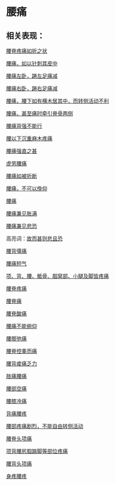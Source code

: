 # 腰痛

## 相关表现：

[腰脊疼痛如折之状](https://zuoye.gmzyh.com/search?key=腰脊疼痛如折之状)
[腰痛，如以针刺其皮中](https://zuoye.gmzyh.com/search?key=腰痛，如以针刺其皮中)
[腰痛左卧，踡左足痛减](https://zuoye.gmzyh.com/search?key=腰痛左卧，踡左足痛减)
[腰痛右卧，踡右足痛减	](https://zuoye.gmzyh.com/search?key=腰痛右卧，踡右足痛减	)
[腰痛，腰下如有横木居其中，而转侧活动不利](https://zuoye.gmzyh.com/search?key=腰痛，腰下如有横木居其中，而转侧活动不利)
[腰痛，甚至痛时牵引脊骨两侧](https://zuoye.gmzyh.com/search?key=腰痛，甚至痛时牵引脊骨两侧)
[腰痛背强不能行](https://zuoye.gmzyh.com/search?key=腰痛背强不能行)
[腰以下沉重麻木疼痛](https://zuoye.gmzyh.com/search?key=腰以下沉重麻木疼痛)
[腰痛强直之甚](https://zuoye.gmzyh.com/search?key=腰痛强直之甚)
[虚劳腰痛](https://zuoye.gmzyh.com/search?key=虚劳腰痛)
[腰痛如被折断](https://zuoye.gmzyh.com/search?key=腰痛如被折断)
[腰痛，不可以俛仰](https://zuoye.gmzyh.com/search?key=腰痛，不可以俛仰)
[腰痛](https://zuoye.gmzyh.com/search?key=腰痛)
[腰痛兼见胀满](https://zuoye.gmzyh.com/search?key=腰痛兼见胀满)
[腰痛兼见悲恐](https://zuoye.gmzyh.com/search?key=腰痛兼见悲恐)
高亮词：[故而甚则悲且恐](https://zuoye.gmzyh.com/search?key=故而甚则悲且恐)  
[腰背彊痛](https://zuoye.gmzyh.com/search?key=腰背彊痛)
[腰痛短气](https://zuoye.gmzyh.com/search?key=腰痛短气)
[项、背、腰、骶骨、腘窝部、小腿及脚皆疼痛](https://zuoye.gmzyh.com/search?key=项、背、腰、骶骨、腘窝部、小腿及脚皆疼痛)
[腰脊疼痛](https://zuoye.gmzyh.com/search?key=腰脊疼痛)
[腰脊痛](https://zuoye.gmzyh.com/search?key=腰脊痛)
[腰脊酸痛](https://zuoye.gmzyh.com/search?key=腰脊酸痛)
[腰痛不能俯仰](https://zuoye.gmzyh.com/search?key=腰痛不能俯仰)
[腰髋弛痛](https://zuoye.gmzyh.com/search?key=腰髋弛痛)
[腰脊控睾而痛](https://zuoye.gmzyh.com/search?key=腰脊控睾而痛)
[腰背痠痛乏力](https://zuoye.gmzyh.com/search?key=腰背痠痛乏力)
[肢痛腰痛](https://zuoye.gmzyh.com/search?key=肢痛腰痛)
[腰部空痛](https://zuoye.gmzyh.com/search?key=腰部空痛)
[腰膝冷痛](https://zuoye.gmzyh.com/search?key=腰膝冷痛)
[背痛腰疼](https://zuoye.gmzyh.com/search?key=背痛腰疼)
[腰部疼痛剧烈，不能自由转侧活动](https://zuoye.gmzyh.com/search?key=腰部疼痛剧烈，不能自由转侧活动)
[腰脊头项痛](https://zuoye.gmzyh.com/search?key=腰脊头项痛)
[项背腰尻腘踹脚等部位疼痛](https://zuoye.gmzyh.com/search?key=项背腰尻腘踹脚等部位疼痛)
[腰背头项痛](https://zuoye.gmzyh.com/search?key=腰背头项痛)
[身疼腰疼](https://zuoye.gmzyh.com/search?key=身疼腰疼)